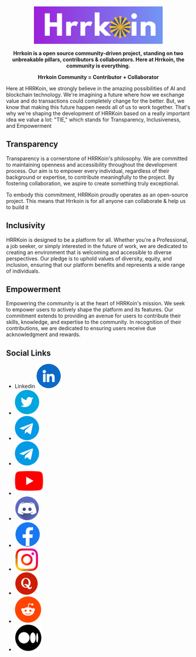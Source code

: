 <p align="center" dir="auto">
<img src="https://github.com/HRRKOIN/.github/blob/main/logo.png?raw=true" alt="Hrrkoin Logo" width="70%" style="max-width: 100%;">
</p>
<p align="center" dir="auto">
<b>Hrrkoin is a open source community-driven project, standing on two unbreakable pillars, contributors & collaborators. Here at Hrrkoin, the community is everything.</b>
</p>

<p align="center" dir="auto">
<b>Hrrkoin Community  = Contributor + Collaborator </b>
</p>

<p dir="auto">
Here at HRRKoin, we strongly believe in the amazing possibilities of AI and blockchain technology. We're imagining a future where how we exchange value and do transactions could completely change for the better. But, we know that making this future happen needs all of us to work together. That's why we're shaping the development of HRRKoin based on a really important idea we value a lot: "TIE," which stands for Transparency, Inclusiveness, and Empowerment
</p>
<h2 class="heading-element" dir="auto">Transparency</h2>
<p dir="auto">
Transparency is a cornerstone of HRRKoin's philosophy. We are committed to maintaining openness and accessibility throughout the development process. Our aim is to empower every individual, regardless of their background or expertise, to contribute meaningfully to the project. By fostering collaboration, we aspire to create something truly exceptional.

To embody this commitment, HRRKoin proudly operates as an open-source project. This means that Hrrkoin is for all anyone can collaborate & help us to build it
</p>
<h2 class="heading-element" dir="auto">Inclusivity</h2>
<p dir="auto">
HRRKoin is designed to be a platform for all. Whether you're a Professional, a job seeker, or simply interested in the future of work, we are dedicated to creating an environment that is welcoming and accessible to diverse perspectives. Our pledge is to uphold values of diversity, equity, and inclusion, ensuring that our platform benefits and represents a wide range of individuals.
</p>
<h2 class="heading-element" dir="auto">Empowerment</h2>

<p dir="auto">
Empowering the community is at the heart of HRRKoin's mission. We seek to empower users to actively shape the platform and its features. Our commitment extends to providing an avenue for users to contribute their skills, knowledge, and expertise to the community. In recognition of their contributions, we are dedicated to ensuring users receive due acknowledgment and rewards.
</p>

<h2 class="heading-element" dir="auto">Social Links</h2>
<p dir="auto">


- Linkedin [![Linkedin](https://raw.githubusercontent.com/HRRKOIN/.github/main/svg/linkedin.svg)](https://www.linkedin.com/company/hrrkoin/)
- [![Twitter](https://raw.githubusercontent.com/HRRKOIN/.github/main/svg/twitter.svg)](https://twitter.com/Hrrkoin)
- [![Telegram Channel](https://raw.githubusercontent.com/HRRKOIN/.github/main/svg/telegram.svg)](https://t.me/hrrkoinofficial)
- [![Telegram Community](https://raw.githubusercontent.com/HRRKOIN/.github/main/svg/telegram.svg)](https://t.me/hrrkoingroup)
- [![YouTube](https://raw.githubusercontent.com/HRRKOIN/.github/main/svg/youtube.svg)](https://www.youtube.com/@hrrkoin)
- [![Discord](https://raw.githubusercontent.com/HRRKOIN/.github/main/svg/discord.svg)](https://discord.gg/ztkZYHE4K4)
- [![Facebook](https://raw.githubusercontent.com/HRRKOIN/.github/main/svg/facebook.svg)](https://www.facebook.com/Hrrkoin/)
- [![Instagram](https://raw.githubusercontent.com/HRRKOIN/.github/main/svg/instagram.svg)](https://www.instagram.com/hrrkoin/)
- [![Quora](https://raw.githubusercontent.com/HRRKOIN/.github/main/svg/quora.svg)](https://hrrkoin.quora.com/?invite_code=lkGoT8yKHnomzRSYeE7m)
- [![Reddit](https://raw.githubusercontent.com/HRRKOIN/.github/main/svg/reddit.svg)](https://reddit.com/r/Hrrkoin/)
- [![Medium](https://raw.githubusercontent.com/HRRKOIN/.github/main/svg/medium.svg)](https://medium.com/@hrrkoin)

</p>
